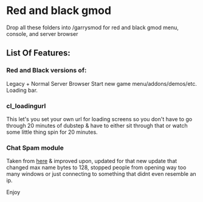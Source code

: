 # Red and black gmod
Drop all these folders into /garrysmod for red and black gmod menu, console, and server browser

## List Of Features:
### Red and Black versions of:
Legacy + Normal Server Browser
Start new game menu/addons/demos/etc.
Loading bar.

### cl_loadingurl
This let's you set your own url for loading screens so you don't have to go through 20 minutes of dubstep & 
have to either sit through that or
watch some little thing spin for 20 minutes.

### Chat Spam module
Taken from [here](https://bit.ly/2so4tV0) & improved upon, updated for that new update that changed max name bytes 
to 128, stopped people from opening way too many windows or just connecting to something that didnt 
even resemble an ip.

Enjoy